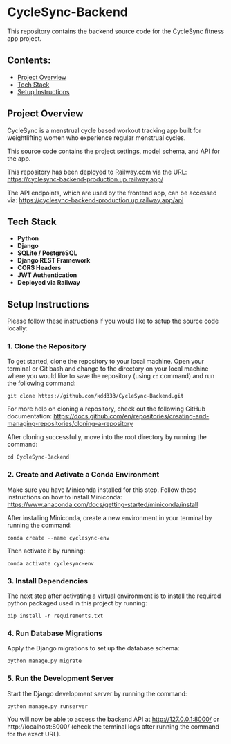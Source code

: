 # CycleSync-Backend
This repository contains the backend source code for the CycleSync fitness app project.

## Contents:

- [Project Overview](#project-overview)
- [Tech Stack](#tech-stack)
- [Setup Instructions](#setup-instructions)


## Project Overview

CycleSync is a menstrual cycle based workout tracking app built for weightlifting women who experience regular menstrual cycles.

This source code contains the project settings, model schema, and API for the app. 

This repository has been deployed to Railway.com via the URL: https://cyclesync-backend-production.up.railway.app/

The API endpoints, which are used by the frontend app, can be accessed via: https://cyclesync-backend-production.up.railway.app/api 

## Tech Stack

- **Python**  
- **Django**  
- **SQLite / PostgreSQL**  
- **Django REST Framework**  
- **CORS Headers**  
- **JWT Authentication**
- **Deployed via Railway**

## Setup Instructions

Please follow these instructions if you would like to setup the source code locally:

### 1. **Clone the Repository**


To get started, clone the repository to your local machine. Open your terminal or Git bash and change to the directory on your local machine where you would like to save the repository (using ```cd``` command) and run the following command:

``` git clone https://github.com/kdd333/CycleSync-Backend.git ```

For more help on cloning a repository, check out the following GitHub documentation: https://docs.github.com/en/repositories/creating-and-managing-repositories/cloning-a-repository


After cloning successfully, move into the root directory by running the command:

``` cd CycleSync-Backend ```


### 2. Create and Activate a Conda Environment

Make sure you have Miniconda installed for this step. Follow these instructions on how to install Miniconda: https://www.anaconda.com/docs/getting-started/miniconda/install


After installing Miniconda, create a new environment in your terminal by running the command: 

``` conda create --name cyclesync-env ```

Then activate it by running:

``` conda activate cyclesync-env ```


### 3. Install Dependencies

The next step after activating a virtual environment is to install the required python packaged used in this project by running:

``` pip install -r requirements.txt ```


### 4. Run Database Migrations

Apply the Django migrations to set up the database schema:

``` python manage.py migrate ```


### 5. Run the Development Server

Start the Django development server by running the command:

``` python manage.py runserver ```

You will now be able to access the backend API at http://127.0.0.1:8000/ or http://localhost:8000/ (check the terminal logs after running the command for the exact URL).
